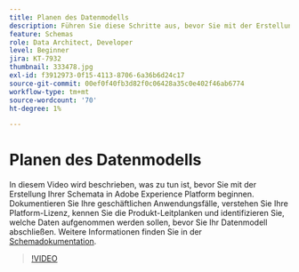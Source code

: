 ```yaml
---
title: Planen des Datenmodells
description: Führen Sie diese Schritte aus, bevor Sie mit der Erstellung Ihrer Schemata in Adobe Experience Platform beginnen.
feature: Schemas
role: Data Architect, Developer
level: Beginner
jira: KT-7932
thumbnail: 333478.jpg
exl-id: f3912973-0f15-4113-8706-6a36b6d24c17
source-git-commit: 00ef0f40fb3d82f0c06428a35c0e402f46ab6774
workflow-type: tm+mt
source-wordcount: '70'
ht-degree: 1%

---
```


# Planen des Datenmodells

In diesem Video wird beschrieben, was zu tun ist, bevor Sie mit der Erstellung Ihrer Schemata in Adobe Experience Platform beginnen. Dokumentieren Sie Ihre geschäftlichen Anwendungsfälle, verstehen Sie Ihre Platform-Lizenz, kennen Sie die Produkt-Leitplanken und identifizieren Sie, welche Daten aufgenommen werden sollen, bevor Sie Ihr Datenmodell abschließen. Weitere Informationen finden Sie in der [Schemadokumentation](https://experienceleague.adobe.com/docs/experience-platform/xdm/home.html?lang=de).

>[!VIDEO](https://video.tv.adobe.com/v/333478?learn=on)
